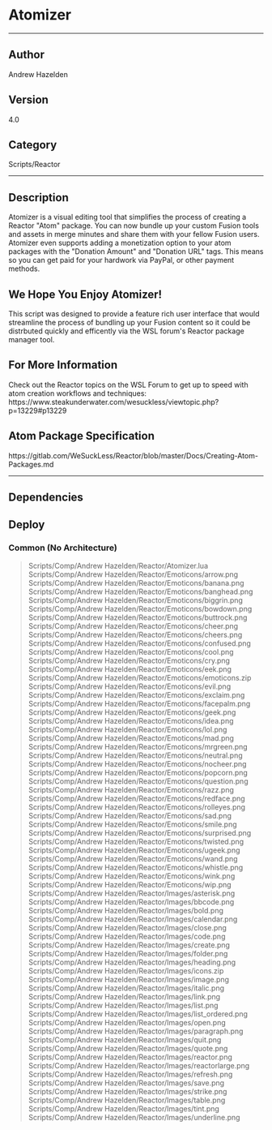 # Atomizer
___

## Author
Andrew Hazelden

## Version
4.0

## Category
Scripts/Reactor

___

## Description
<p>Atomizer is a visual editing tool that simplifies the process of creating a Reactor "Atom" package. You can now bundle up your custom Fusion tools and assets in merge minutes and share them with your fellow Fusion users. Atomizer even supports adding a monetization option to your atom packages with the "Donation Amount" and "Donation URL" tags. This means so you can get paid for your hardwork via PayPal, or other payment methods.</p>

<h2>We Hope You Enjoy Atomizer!</h2>

<p>This script was designed to provide a feature rich user interface that would streamline the process of bundling up your Fusion content so it could be distrbuted quickly and efficently via the WSL forum's Reactor package manager tool.</p>

<h2>For More Information</h2>
<p>Check out the Reactor topics on the WSL Forum to get up to speed with atom creation workflows and techniques:<br>
https://www.steakunderwater.com/wesuckless/viewtopic.php?p=13229#p13229</p>

<h2>Atom Package Specification</h2>
<p>https://gitlab.com/WeSuckLess/Reactor/blob/master/Docs/Creating-Atom-Packages.md</p>


___

## Dependencies

## Deploy

### Common (No Architecture)

> Scripts/Comp/Andrew Hazelden/Reactor/Atomizer.lua  
> Scripts/Comp/Andrew Hazelden/Reactor/Emoticons/arrow.png  
> Scripts/Comp/Andrew Hazelden/Reactor/Emoticons/banana.png  
> Scripts/Comp/Andrew Hazelden/Reactor/Emoticons/banghead.png  
> Scripts/Comp/Andrew Hazelden/Reactor/Emoticons/biggrin.png  
> Scripts/Comp/Andrew Hazelden/Reactor/Emoticons/bowdown.png  
> Scripts/Comp/Andrew Hazelden/Reactor/Emoticons/buttrock.png  
> Scripts/Comp/Andrew Hazelden/Reactor/Emoticons/cheer.png  
> Scripts/Comp/Andrew Hazelden/Reactor/Emoticons/cheers.png  
> Scripts/Comp/Andrew Hazelden/Reactor/Emoticons/confused.png  
> Scripts/Comp/Andrew Hazelden/Reactor/Emoticons/cool.png  
> Scripts/Comp/Andrew Hazelden/Reactor/Emoticons/cry.png  
> Scripts/Comp/Andrew Hazelden/Reactor/Emoticons/eek.png  
> Scripts/Comp/Andrew Hazelden/Reactor/Emoticons/emoticons.zip  
> Scripts/Comp/Andrew Hazelden/Reactor/Emoticons/evil.png  
> Scripts/Comp/Andrew Hazelden/Reactor/Emoticons/exclaim.png  
> Scripts/Comp/Andrew Hazelden/Reactor/Emoticons/facepalm.png  
> Scripts/Comp/Andrew Hazelden/Reactor/Emoticons/geek.png  
> Scripts/Comp/Andrew Hazelden/Reactor/Emoticons/idea.png  
> Scripts/Comp/Andrew Hazelden/Reactor/Emoticons/lol.png  
> Scripts/Comp/Andrew Hazelden/Reactor/Emoticons/mad.png  
> Scripts/Comp/Andrew Hazelden/Reactor/Emoticons/mrgreen.png  
> Scripts/Comp/Andrew Hazelden/Reactor/Emoticons/neutral.png  
> Scripts/Comp/Andrew Hazelden/Reactor/Emoticons/nocheer.png  
> Scripts/Comp/Andrew Hazelden/Reactor/Emoticons/popcorn.png  
> Scripts/Comp/Andrew Hazelden/Reactor/Emoticons/question.png  
> Scripts/Comp/Andrew Hazelden/Reactor/Emoticons/razz.png  
> Scripts/Comp/Andrew Hazelden/Reactor/Emoticons/redface.png  
> Scripts/Comp/Andrew Hazelden/Reactor/Emoticons/rolleyes.png  
> Scripts/Comp/Andrew Hazelden/Reactor/Emoticons/sad.png  
> Scripts/Comp/Andrew Hazelden/Reactor/Emoticons/smile.png  
> Scripts/Comp/Andrew Hazelden/Reactor/Emoticons/surprised.png  
> Scripts/Comp/Andrew Hazelden/Reactor/Emoticons/twisted.png  
> Scripts/Comp/Andrew Hazelden/Reactor/Emoticons/ugeek.png  
> Scripts/Comp/Andrew Hazelden/Reactor/Emoticons/wand.png  
> Scripts/Comp/Andrew Hazelden/Reactor/Emoticons/whistle.png  
> Scripts/Comp/Andrew Hazelden/Reactor/Emoticons/wink.png  
> Scripts/Comp/Andrew Hazelden/Reactor/Emoticons/wip.png  
> Scripts/Comp/Andrew Hazelden/Reactor/Images/asterisk.png  
> Scripts/Comp/Andrew Hazelden/Reactor/Images/bbcode.png  
> Scripts/Comp/Andrew Hazelden/Reactor/Images/bold.png  
> Scripts/Comp/Andrew Hazelden/Reactor/Images/calendar.png  
> Scripts/Comp/Andrew Hazelden/Reactor/Images/close.png  
> Scripts/Comp/Andrew Hazelden/Reactor/Images/code.png  
> Scripts/Comp/Andrew Hazelden/Reactor/Images/create.png  
> Scripts/Comp/Andrew Hazelden/Reactor/Images/folder.png  
> Scripts/Comp/Andrew Hazelden/Reactor/Images/heading.png  
> Scripts/Comp/Andrew Hazelden/Reactor/Images/icons.zip  
> Scripts/Comp/Andrew Hazelden/Reactor/Images/image.png  
> Scripts/Comp/Andrew Hazelden/Reactor/Images/italic.png  
> Scripts/Comp/Andrew Hazelden/Reactor/Images/link.png  
> Scripts/Comp/Andrew Hazelden/Reactor/Images/list.png  
> Scripts/Comp/Andrew Hazelden/Reactor/Images/list_ordered.png  
> Scripts/Comp/Andrew Hazelden/Reactor/Images/open.png  
> Scripts/Comp/Andrew Hazelden/Reactor/Images/paragraph.png  
> Scripts/Comp/Andrew Hazelden/Reactor/Images/quit.png  
> Scripts/Comp/Andrew Hazelden/Reactor/Images/quote.png  
> Scripts/Comp/Andrew Hazelden/Reactor/Images/reactor.png  
> Scripts/Comp/Andrew Hazelden/Reactor/Images/reactorlarge.png  
> Scripts/Comp/Andrew Hazelden/Reactor/Images/refresh.png  
> Scripts/Comp/Andrew Hazelden/Reactor/Images/save.png  
> Scripts/Comp/Andrew Hazelden/Reactor/Images/strike.png  
> Scripts/Comp/Andrew Hazelden/Reactor/Images/table.png  
> Scripts/Comp/Andrew Hazelden/Reactor/Images/tint.png  
> Scripts/Comp/Andrew Hazelden/Reactor/Images/underline.png  
